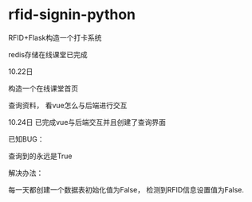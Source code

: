 # rfid-signin-python
RFID+Flask构造一个打卡系统

redis存储在线课堂已完成

10.22日

构造一个在线课堂首页

查询资料， 看vue怎么与后端进行交互

10.24日 已完成vue与后端交互并且创建了查询界面

已知BUG：

查询到的永远是True

解决办法：

每一天都创建一个数据表初始化值为False， 检测到RFID信息设置值为False.
